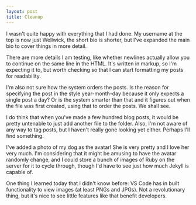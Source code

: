```yaml
---
layout: post
title: Cleanup
---
```


I wasn't quite happy with everything that I had done. My username at the top is now just Wellwick, the short bio is shorter, but I've expanded the main bio to cover things in more detail.

There are more details I am testing, like whether newlines actually allow you to continue on the same line in the HTML.
It's written in markup, so I'm expecting it to, but worth checking so that I can start formatting my posts for readability.

I'm also not sure how the system orders the posts. Is the reason for specifying the post in the style year-month-day because it only expects a single post a day? Or is the system smarter than that and it figures out when the file was first created, using that to order the posts. We shall see.

I do think that when you've made a few hundred blog posts, it would be pretty untenable to just add another file to the folder. Also, I'm not aware of any way to tag posts, but I haven't really gone looking yet either. Perhaps I'll find something.

I've added a photo of my dog as the avatar! She is very pretty and I love her very much. I'm considering that it might be amusing to have the avatar randomly change, and I could store a bunch of images of Ruby on the server for it to cycle through, though I'd have to see just how much Jekyll is capable of.

One thing I learned today that I didn't know before: VS Code has in built functionality to view images (at least PNGs and JPGs). Not a revolutionary thing, but it's nice to see little features like that benefit developers.
